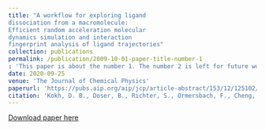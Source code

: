 ```yaml
---
title: "A workflow for exploring ligand
dissociation from a macromolecule:
Efficient random acceleration molecular
dynamics simulation and interaction
fingerprint analysis of ligand trajectories"
collection: publications
permalink: /publication/2009-10-01-paper-title-number-1
: 'This paper is about the number 1. The number 2 is left for future work.'
date: 2020-09-25
venue: 'The Journal of Chemical Physics'
paperurl: 'https://pubs.aip.org/aip/jcp/article-abstract/153/12/125102/1062851/A-workflow-for-exploring-ligand-dissociation-from?redirectedFrom=fulltext'
citation: 'Kokh, D. B., Doser, B., Richter, S., Ormersbach, F., Cheng, X. (Ching, C.), & Wade, R. C. (2020). A workflow for exploring ligand dissociation from a macromolecule: Efficient random acceleration molecular dynamics simulation and interaction fingerprint analysis of ligand trajectories. The Journal of Chemical Physics, 153(12), 125102.'
---
```


[Download paper here](http://cyanching.github.io/files/Paper_1.pdf)
